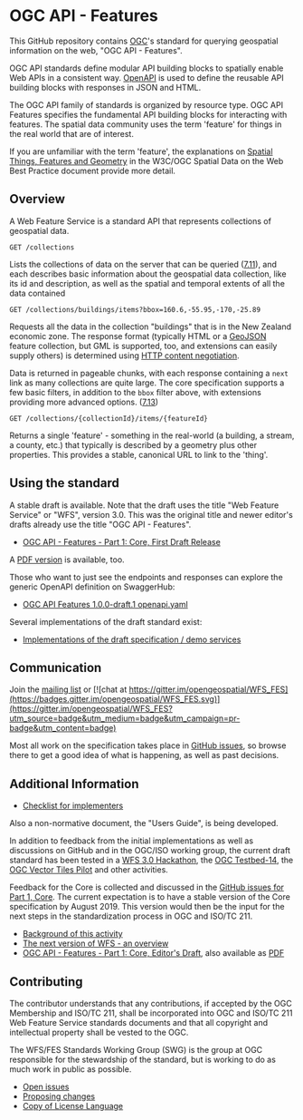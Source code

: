 # OGC API - Features

This GitHub repository contains [OGC](http://opengeospatial.org)'s
standard for querying geospatial information on the web, "OGC API - Features".

OGC API standards define modular API building blocks to spatially enable Web APIs
in a consistent way. [OpenAPI](http://openapis.org) is used to define the reusable
API building blocks with responses in JSON and HTML.

The OGC API family of standards is organized by resource type. OGC API Features
specifies the fundamental API building blocks for interacting with features.
The spatial data community uses the term 'feature' for things in the real world
that are of interest.

If you are unfamiliar with the term 'feature', the explanations on
[Spatial Things, Features and Geometry](https://www.w3.org/TR/sdw-bp/#spatial-things-features-and-geometry)
in the W3C/OGC Spatial Data on the Web Best Practice document provide more detail.

## Overview

A Web Feature Service is a standard API that represents collections of geospatial data.

```
GET /collections
```

Lists the collections of data on the server that can be queried ([7.11](https://rawcdn.githack.com/opengeospatial/WFS_FES/3.0.0-draft.1/docs/17-069.html#_feature_collections)),
and each describes basic information about the geospatial data collection, like its id and description, as well as the
spatial and temporal extents of all the data contained

```
GET /collections/buildings/items?bbox=160.6,-55.95,-170,-25.89
```

Requests all the data in the collection "buildings" that is in the New Zealand economic zone.
The response format (typically HTML or a [GeoJSON](http://geojson.org/) feature
collection, but GML is supported, too, and extensions can easily supply others) is determined using
[HTTP content negotiation](https://restfulapi.net/content-negotiation/).

Data is returned in pageable chunks, with each response containing a `next` link
as many collections are quite large. The core specification supports a few basic filters, in
addition to the `bbox` filter above, with extensions providing more advanced options.
([7.13](https://rawcdn.githack.com/opengeospatial/WFS_FES/3.0.0-draft.1/docs/17-069.html#_feature_collection))

```
GET /collections/{collectionId}/items/{featureId}
```

Returns a single 'feature' - something in the real-world (a building,
a stream, a county, etc.) that typically is described by a geometry plus other properties.
This provides a stable, canonical URL to link to the 'thing'.

## Using the standard

A stable draft is available. Note that the draft uses the title "Web Feature Service" or "WFS",
version 3.0. This was the original title and newer editor's drafts already use the title
"OGC API - Features".

* [OGC API - Features - Part 1: Core, First Draft Release](https://rawcdn.githack.com/opengeospatial/WFS_FES/3.0.0-draft.1/docs/17-069.html)

A [PDF version](https://portal.opengeospatial.org/files/?artifact_id=79027&version=1) is available, too.

Those who want to just see the endpoints and responses can explore the generic
OpenAPI definition on SwaggerHub:

* [OGC API Features 1.0.0-draft.1 openapi.yaml](https://app.swaggerhub.com/apis/cholmesgeo/WFS3/M1)

Several implementations of the draft standard exist:

* [Implementations of the draft specification / demo services](implementations.md)

## Communication

Join the [mailing list](https://lists.opengeospatial.org/mailman/listinfo/wfs-fes.swg) or [![chat at https://gitter.im/opengeospatial/WFS_FES](https://badges.gitter.im/opengeospatial/WFS_FES.svg)](https://gitter.im/opengeospatial/WFS_FES?utm_source=badge&utm_medium=badge&utm_campaign=pr-badge&utm_content=badge)

Most all work on the specification takes place in [GitHub issues](https://github.com/opengeospatial/WFS_FES/issues),
so browse there to get a good idea of what is happening, as well as past decisions.

## Additional Information

* [Checklist for implementers](guide/conformance_checklist.md)

Also a non-normative document, the "Users Guide", is being developed.

In addition to feedback from the initial implementations as well as discussions on GitHub and in the OGC/ISO working group,
the current draft standard has been tested in a [WFS 3.0 Hackathon](http://www.opengeospatial.org/blog/2764), the [OGC Testbed-14](http://www.opengeospatial.org/projects/initiatives/testbed14), the [OGC Vector Tiles Pilot](https://www.opengeospatial.org/projects/initiatives/vt-pilot-2018) and other activities.

Feedback for the Core is collected and discussed in the
[GitHub issues for Part 1, Core](https://github.com/opengeospatial/WFS_FES/issues?q=is%3Aissue+is%3Aopen+label%3A%22Document%3A+Part+1+-+Core%22). The current expectation is to have a stable version of the Core specification by August 2019. This version would
then be the input for the next steps in the standardization process in OGC and ISO/TC 211.

* [Background of this activity](background.md)
* [The next version of WFS - an overview](overview.md)
* [OGC API - Features - Part 1: Core, Editor's Draft](http://docs.opengeospatial.org/DRAFTS/17-069.html), also available as
[PDF](http://docs.opengeospatial.org/DRAFTS/17-069.pdf)

## Contributing

The contributor understands that any contributions, if accepted by the OGC Membership and ISO/TC 211, shall be incorporated into OGC and ISO/TC 211 Web Feature Service standards documents and that all copyright and intellectual property shall be vested to the OGC.

The WFS/FES Standards Working Group (SWG) is the group at OGC responsible for the stewardship of the standard, but is working to do as much work in public as possible.

* [Open issues](https://github.com/opengeospatial/WFS_FES/issues)
* [Proposing changes](https://github.com/opengeospatial/WFS_FES/wiki/Propose-a-change-to-a-draft-of-a-WFS-specification-document)
* [Copy of License Language](https://raw.githubusercontent.com/opengeospatial/WFS_FES/master/LICENSE)
